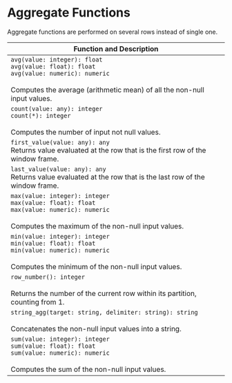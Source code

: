 # Aggregate Functions

Aggregate functions are performed on several rows instead of single one.

| Function and Description |
| --- |
| `avg(value: integer): float` <br /> `avg(value: float): float` <br /> `avg(value: numeric): numeric`<br /><br /> Computes the average (arithmetic mean) of all the non-null input values. |
| `count(value: any): integer` <br /> `count(*): integer`<br /><br /> Computes the number of input not null values. |
| `first_value(value: any): any` <br /> Returns value evaluated at the row that is the first row of the window frame. |
| `last_value(value: any): any` <br /> Returns value evaluated at the row that is the last row of the window frame. |
| `max(value: integer): integer` <br /> `max(value: float): float` <br /> `max(value: numeric): numeric`<br /><br /> Computes the maximum of the non-null input values. |
| `min(value: integer): integer` <br /> `min(value: float): float` <br /> `min(value: numeric): numeric`<br /><br /> Computes the minimum of the non-null input values. |
| `row_number(): integer` <br /><br /> Returns the number of the current row within its partition, counting from 1. |
| `string_agg(target: string, delimiter: string): string`<br /><br /> Concatenates the non-null input values into a string. |
| `sum(value: integer): integer` <br /> `sum(value: float): float` <br /> `sum(value: numeric): numeric`<br /><br /> Computes the sum of the non-null input values. |
